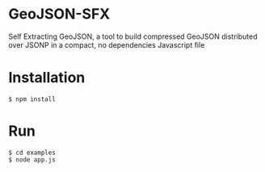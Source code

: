 # GeoJSON-SFX
Self Extracting GeoJSON, a tool to build compressed GeoJSON distributed over JSONP in a compact, no dependencies Javascript file


# Installation
```
$ npm install

```

# Run
```
$ cd examples
$ node app.js

```
